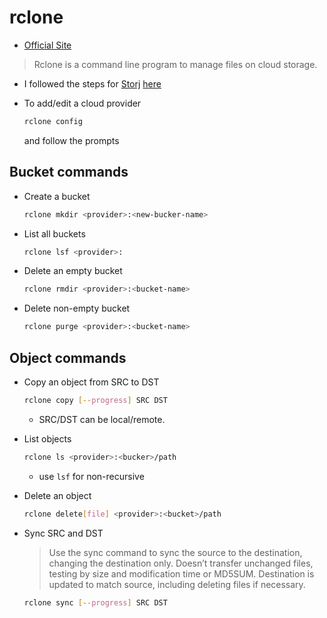 ---
---

# rclone

- [Official Site](https://rclone.org/)

> Rclone is a command line program to manage files on cloud storage.

- I followed the steps for [Storj](https://storj.com) [here](https://docs.storj.io/dcs/how-tos/sync-files-with-rclone/rclone-with-hosted-gateway/)

- To add/edit a cloud provider

  ```sh
  rclone config
  ```

  and follow the prompts

## Bucket commands

- Create a bucket

  ```sh
  rclone mkdir <provider>:<new-bucker-name>
  ```

- List all buckets

  ```sh
  rclone lsf <provider>:
  ```

- Delete an empty bucket

  ```sh
  rclone rmdir <provider>:<bucket-name>
  ```

- Delete non-empty bucket

  ```sh
  rclone purge <provider>:<bucket-name>
  ```

## Object commands

- Copy an object from SRC to DST

  ```sh
  rclone copy [--progress] SRC DST
  ```

  - SRC/DST can be local/remote.

- List objects

  ```sh
  rclone ls <provider>:<bucker>/path
  ```

  - use `lsf` for non-recursive

- Delete an object

  ```sh
  rclone delete[file] <provider>:<bucket>/path
  ```

- Sync SRC and DST

  > Use the sync command to sync the source to the destination, changing the destination only. Doesn’t transfer unchanged files, testing by size and modification time or MD5SUM. Destination is updated to match source, including deleting files if necessary.

  ```sh
  rclone sync [--progress] SRC DST
  ```
